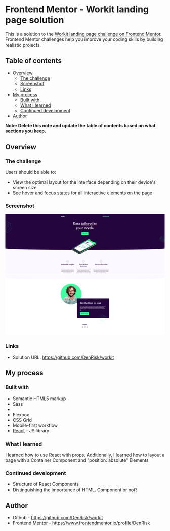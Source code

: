 # Frontend Mentor - Workit landing page solution

This is a solution to the [Workit landing page challenge on Frontend Mentor](https://www.frontendmentor.io/challenges/workit-landing-page-2fYnyle5lu). Frontend Mentor challenges help you improve your coding skills by building realistic projects.

## Table of contents

- [Overview](#overview)
    - [The challenge](#the-challenge)
    - [Screenshot](#screenshot)
    - [Links](#links)
- [My process](#my-process)
    - [Built with](#built-with)
    - [What I learned](#what-i-learned)
    - [Continued development](#continued-development)
- [Author](#author)

**Note: Delete this note and update the table of contents based on what sections you keep.**

## Overview

### The challenge

Users should be able to:

- View the optimal layout for the interface depending on their device's screen size
- See hover and focus states for all interactive elements on the page

### Screenshot

![](./src/assets/screenshots/workit_screenshot.PNG)
![](./src/assets/screenshots/workit_screenshot_02.PNG)

### Links

- Solution URL: https://github.com/DenRisk/workit

## My process

### Built with

- Semantic HTML5 markup
- Sass
- 
- Flexbox
- CSS Grid
- Mobile-first workflow
- [React](https://reactjs.org/) - JS library

### What I learned

I learned how to use React with props. Additionally, I learned how to layout a page with a Container Component and "position: absolute" Elements


### Continued development

- Structure of React Components
- Distinguishing the importance of HTML. Component or not?

## Author

- Github - https://github.com/DenRisk/workit
- Frontend Mentor - https://www.frontendmentor.io/profile/DenRisk

